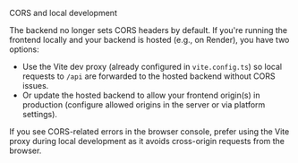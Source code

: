 CORS and local development

The backend no longer sets CORS headers by default. If you're running the frontend locally and your backend is hosted (e.g., on Render), you have two options:

- Use the Vite dev proxy (already configured in `vite.config.ts`) so local requests to `/api` are forwarded to the hosted backend without CORS issues.
- Or update the hosted backend to allow your frontend origin(s) in production (configure allowed origins in the server or via platform settings).

If you see CORS-related errors in the browser console, prefer using the Vite proxy during local development as it avoids cross-origin requests from the browser.